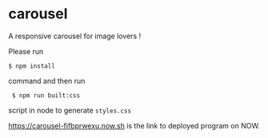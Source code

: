 # carousel

A responsive carousel for image lovers !

Please run

```
$ npm install
```

command and then run

```
 $ npm run built:css
```

script in node to generate `styles.css`

https://carousel-fifbprwexu.now.sh is the link to deployed program on NOW.
